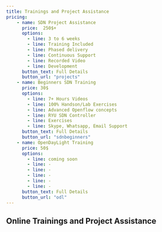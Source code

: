 ```yaml
---
title: Trainings and Project Assistance
pricing:
    - name: SDN Project Assistance
      price:  250$+
      options:
        - line: 3 to 6 weeks
        - line: Training Included
        - line: Phased delivery 
        - line: Continuous Support
        - line: Recorded Video
        - line: Development
      button_text: Full Details
      button_url: "projects"
    - name: Beginners SDN Training
      price: 30$
      options:
        - line: 7+ Hours Videos
        - line: 100% Handson/Lab Exercises        
        - line: Advanced Openflow concepts
        - line: RYU SDN Controller
        - line: Exercises
        - line: Skype, Whatsapp, Email Support
      button_text: Full Details
      button_url: "sdnbeginners"
    - name: OpenDayLight Training
      price: 50$
      options:
        - line: coming soon
        - line: -
        - line: -
        - line: -
        - line: -
        - line: -                                        
      button_text: Full Details
      button_url: "odl"   
---
```

## Online Trainings and Project Assistance
